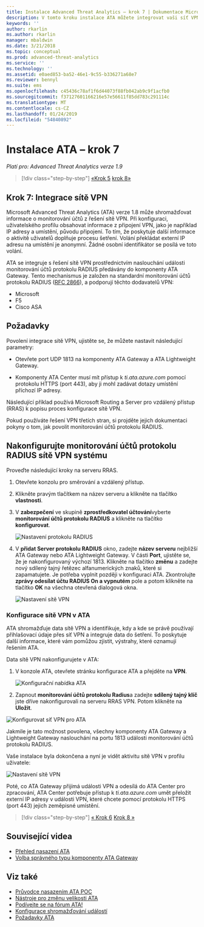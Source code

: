 ```yaml
---
title: Instalace Advanced Threat Analytics – krok 7 | Dokumentace Microsoftu
description: V tomto kroku instalace ATA můžete integrovat vaši síť VPN.
keywords: ''
author: rkarlin
ms.author: rkarlin
manager: mbaldwin
ms.date: 3/21/2018
ms.topic: conceptual
ms.prod: advanced-threat-analytics
ms.service: ''
ms.technology: ''
ms.assetid: e0aed853-ba52-46e1-9c55-b336271a68e7
ms.reviewer: bennyl
ms.suite: ems
ms.openlocfilehash: c45436c78af1f6d44073f88fb042ab9c9f1acfb0
ms.sourcegitcommit: f37127601166216e57e56611f85dd783c291114c
ms.translationtype: MT
ms.contentlocale: cs-CZ
ms.lasthandoff: 01/24/2019
ms.locfileid: "54840892"
---
```

# <a name="install-ata---step-7"></a>Instalace ATA – krok 7

*Platí pro: Advanced Threat Analytics verze 1.9*

> [!div class="step-by-step"]
> [«Krok 5](install-ata-step5.md)
> [krok 8»](install-ata-step7.md)

## <a name="step-7-integrate-vpn"></a>Krok 7: Integrace sítě VPN

Microsoft Advanced Threat Analytics (ATA) verze 1.8 může shromažďovat informace o monitorování účtů z řešení sítě VPN. Při konfiguraci, uživatelského profilu obsahovat informace z připojení VPN, jako je například IP adresy a umístění, původu připojení. To tím, že poskytuje další informace o aktivitě uživatelů doplňuje procesu šetření. Volání překládat externí IP adresu na umístění je anonymní. Žádné osobní identifikátor se posílá ve toto volání.

ATA se integruje s řešení sítě VPN prostřednictvím naslouchání události monitorování účtů protokolu RADIUS předávány do komponenty ATA Gateway. Tento mechanismus je založen na standardní monitorování účtů protokolu RADIUS ([RFC 2866](https://tools.ietf.org/html/rfc2866)), a podporují těchto dodavatelů VPN:

-   Microsoft
-   F5
-   Cisco ASA

## <a name="prerequisites"></a>Požadavky

Povolení integrace sítě VPN, ujistěte se, že můžete nastavit následující parametry:

-   Otevřete port UDP 1813 na komponenty ATA Gateway a ATA Lightweight Gateway.

-   Komponenty ATA Center musí mít přístup k *ti.ata.azure.com* pomocí protokolu HTTPS (port 443), aby ji mohl zadávat dotazy umístění příchozí IP adresy.

Následující příklad používá Microsoft Routing a Server pro vzdálený přístup (RRAS) k popisu proces konfigurace sítě VPN.

Pokud používáte řešení VPN třetích stran, si projděte jejich dokumentaci pokyny o tom, jak povolit monitorování účtů protokolu RADIUS.

## <a name="configure-radius-accounting-on-the-vpn-system"></a>Nakonfigurujte monitorování účtů protokolu RADIUS sítě VPN systému

Proveďte následující kroky na serveru RRAS.
 
1.  Otevřete konzolu pro směrování a vzdálený přístup.
2.  Klikněte pravým tlačítkem na název serveru a klikněte na tlačítko **vlastnosti**.
3.  V **zabezpečení** ve skupině **zprostředkovatel účtování**vyberte **monitorování účtů protokolu RADIUS** a klikněte na tlačítko **konfigurovat**.

    ![Nastavení protokolu RADIUS](./media/radius-setup.png)

4.  V **přidat Server protokolu RADIUS** okno, zadejte **název serveru** nejbližší ATA Gateway nebo ATA Lightweight Gateway. V části **Port**, ujistěte se, že je nakonfigurovaný výchozí 1813. Klikněte na tlačítko **změnu** a zadejte nový sdílený tajný řetězec alfanumerických znaků, které si zapamatujete. Je potřeba vyplnit později v konfiguraci ATA. Zkontrolujte **zprávy odesílat účtu RADIUS On a vypnutém** pole a potom klikněte na tlačítko **OK** na všechna otevřená dialogová okna.
 
     ![Nastavení sítě VPN](./media/vpn-set-accounting.png)
     
### <a name="configure-vpn-in-ata"></a>Konfigurace sítě VPN v ATA

ATA shromažďuje data sítě VPN a identifikuje, kdy a kde se právě používají přihlašovací údaje přes síť VPN a integruje data do šetření. To poskytuje další informace, které vám pomůžou zjistit, výstrahy, které oznamují řešením ATA.

Data sítě VPN nakonfigurujete v ATA:

1. V konzole ATA, otevřete stránku konfigurace ATA a přejděte na **VPN**.
 
   ![Konfigurační nabídka ATA](./media/config-menu.png)

2. Zapnout **monitorování účtů protokolu Radius**a zadejte **sdílený tajný klíč** jste dříve nakonfigurovali na serveru RRAS VPN. Potom klikněte na **Uložit**.
 

  ![Konfigurovat síť VPN pro ATA](./media/vpn.png)


Jakmile je tato možnost povolena, všechny komponenty ATA Gateway a Lightweight Gateway naslouchání na portu 1813 události monitorování účtů protokolu RADIUS. 

Vaše instalace byla dokončena a nyní je vidět aktivitu sítě VPN v profilu uživatele:
 
   ![Nastavení sítě VPN](./media/vpn-user.png)

Poté, co ATA Gateway přijímá události VPN a odesílá do ATA Center pro zpracování, ATA Center potřebuje přístup k *ti.ata.azure.com* umět přeložit externí IP adresy v události VPN, které chcete pomocí protokolu HTTPS (port 443) jejich zeměpisné umístění.




> [!div class="step-by-step"]
> [« Krok 6](install-ata-step5.md)
> [Krok 8 »](install-ata-step7.md)



## <a name="related-videos"></a>Související videa
- [Přehled nasazení ATA](https://channel9.msdn.com/Shows/Microsoft-Security/Overview-of-ATA-Deployment-in-10-Minutes)
- [Volba správného typu komponenty ATA Gateway](https://channel9.msdn.com/Shows/Microsoft-Security/ATA-Deployment-Choose-the-Right-Gateway-Type)


## <a name="see-also"></a>Viz také
- [Průvodce nasazením ATA POC](http://aka.ms/atapoc)
- [Nástroje pro změnu velikosti ATA](http://aka.ms/aatpsizingtool)
- [Podívejte se na fórum ATA!](https://social.technet.microsoft.com/Forums/security/home?forum=mata)
- [Konfigurace shromažďování událostí](configure-event-collection.md)
- [Požadavky ATA](ata-prerequisites.md)

